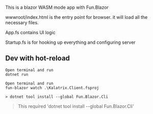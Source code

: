 This is a blazor WASM mode app with Fun.Blazor

wwwroot/index.html is the entry point for browser. it will load all the necessary files.

App.fs contains UI logic

Startup.fs is for hooking up everything and configuring server


## Dev with hot-reload

    Open terminal and run
    dotnet run
    
    Open terminal and run
    fun-blazor watch .\Kalatrix.Client.fsproj 

    > dotnet tool install --global Fun.Blazor.Cli

> This required 'dotnet tool install --global Fun.Blazor.Cli'
